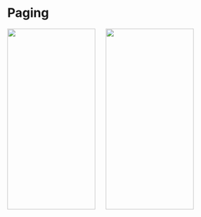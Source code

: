 # Paging

</div>
<img src="docs/paging1.gif" width="200" height="412"/>
&nbsp;&nbsp;&nbsp;&nbsp;
<img src="docs/paging2.gif" width="200" height="412"/>
